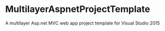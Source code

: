 # MultilayerAspnetProjectTemplate
A multilayer Asp.net MVC web app project template for Visual Studio 2015
